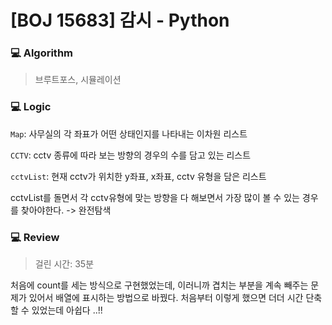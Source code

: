 # [BOJ 15683] 감시 - Python

### :computer: Algorithm

> 브루트포스, 시뮬레이션



### :computer: Logic

`Map`: 사무실의 각 좌표가 어떤 상태인지를 나타내는 이차원 리스트

`CCTV`: cctv 종류에 따라 보는 방향의 경우의 수를 담고 있는 리스트

`cctvList`: 현재 cctv가 위치한 y좌표, x좌표, cctv 유형을 담은 리스트

cctvList를 돌면서 각 cctv유형에 맞는 방향을 다 해보면서 가장 많이 볼 수 있는 경우를 찾아야한다. -> 완전탐색



### :computer: Review

> 걸린 시간: 35분

처음에 count를 세는 방식으로 구현했었는데, 이러니까 겹치는 부분을 계속 빼주는 문제가 있어서 배열에 표시하는 방법으로 바꿨다. 처음부터 이렇게 했으면 더더 시간 단축할 수 있었는데 아쉽다 ..!!